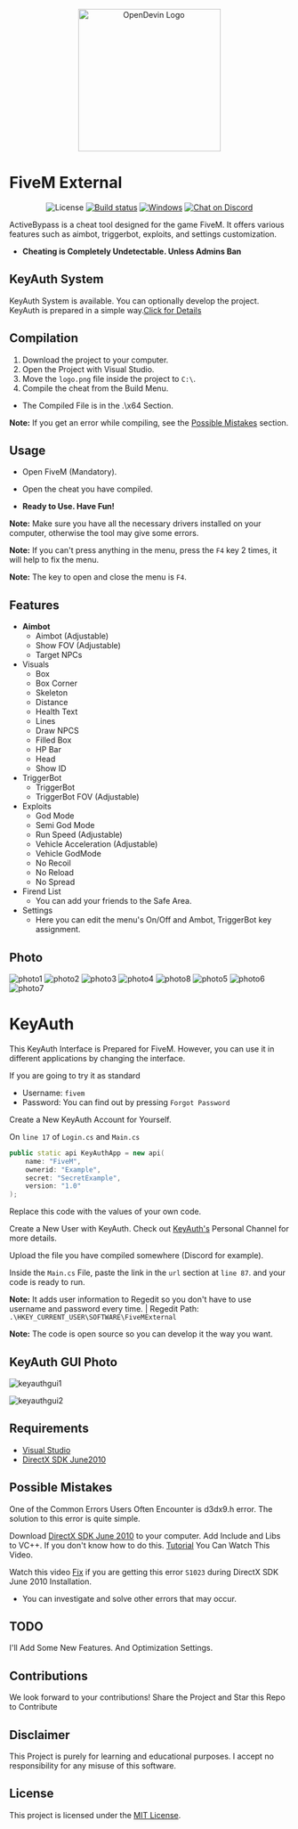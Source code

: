 <!--------------------------------------------------------------------------------------------------------------------->
<p align="center">
  <img alt="OpenDevin Logo" src="https://github.com/unknown144p/fiveam/assets/93508554/0c60b3e4-58ec-412a-9520-fa9e12f4a28d" width="256" />
</p>


# FiveM External
<div align="center">
   
  ![License](https://img.shields.io/badge/license-MIT-orange) [![Build status](https://ci.appveyor.com/api/projects/status/d2jnxclg20vd0o50?svg=true&branch=v1.x)](https://ci.appveyor.com/project/gabime/spdlog) [![Windows](https://github.com/SuperTux/supertux/actions/workflows/windows.yml/badge.svg?branch=master)](https://github.com/SuperTux/supertux/actions/workflows/windows.yml?branch=master) [![Chat on Discord](https://img.shields.io/badge/Discord-5865f2?logo=discord&logoColor=green)](https://discordapp.com/invite/ZdqEheK)
  
</div>


ActiveBypass is a cheat tool designed for the game FiveM. It offers various features such as aimbot, triggerbot, exploits, and settings customization.

- **Cheating is Completely Undetectable. Unless Admins Ban**
## KeyAuth System 

KeyAuth System is available. You can optionally develop the project.
KeyAuth is prepared in a simple way.[Click for Details](#KeyAuth)

<!--------------------------------------------------------------------------------------------------------------------->

## Compilation
1. Download the project to your computer.
2. Open the Project with Visual Studio.
3. Move the `logo.png` file inside the project to `C:\`.
4. Compile the cheat from the Build Menu.

- The Compiled File is in the .\x64 Section.

**Note:** If you get an error while compiling, see the [Possible Mistakes](#Possible-Mistakes) section.

<!--------------------------------------------------------------------------------------------------------------------->

## Usage

- Open FiveM (Mandatory).

- Open the cheat you have compiled.

- **Ready to Use. Have Fun!**

**Note:** Make sure you have all the necessary drivers installed on your computer, otherwise the tool may give some errors.

**Note:** If you can't press anything in the menu, press the `F4` key 2 times, it will help to fix the menu.

**Note:** The key to open and close the menu is `F4`.

<!--------------------------------------------------------------------------------------------------------------------->

## Features

- **Aimbot**
   - Aimbot (Adjustable)
   - Show FOV (Adjustable)
   - Target NPCs
- Visuals
   - Box
   - Box Corner
   - Skeleton
   - Distance
   - Health Text
   - Lines
   - Draw NPCS
   - Filled Box
   - HP Bar
   - Head
   - Show ID
- TriggerBot
   - TriggerBot
   - TriggerBot FOV (Adjustable)
- Exploits
   - God Mode
   - Semi God Mode
   - Run Speed (Adjustable)
   - Vehicle Acceleration (Adjustable)
   - Vehicle GodMode
   - No Recoil
   - No Reload
   - No Spread
- Firend List
   - You can add your friends to the Safe Area.
- Settings
   - Here you can edit the menu's On/Off and Ambot, TriggerBot key assignment.

<!--------------------------------------------------------------------------------------------------------------------->

## Photo

![photo1](https://github.com/unknown144p/fiveam/assets/93508554/16ef2363-3a0e-46f7-bf60-585cd2e31768)
![photo2](https://github.com/unknown144p/fiveam/assets/93508554/80bb2603-53b8-4f17-bfa9-86065bc07cdb)
![photo3](https://github.com/unknown144p/fiveam/assets/93508554/576e0ebf-c60b-4c7a-90a8-3202605e22dd)
![photo4](https://github.com/unknown144p/fiveam/assets/93508554/2ce58e39-45f1-4f68-85da-92c64c89d1f6)
![photo8](https://github.com/unknown144p/fiveam/assets/93508554/ffbe19df-6edc-48a7-bb60-2ac9f632a068)
![photo5](https://github.com/unknown144p/fiveam/assets/93508554/f26d655f-58d5-4233-a8ac-f06a269feae1)
![photo6](https://github.com/unknown144p/fiveam/assets/93508554/756cca63-efee-42f8-b247-73ad2498e5c1)
![photo7](https://github.com/unknown144p/fiveam/assets/93508554/a9f1483f-dd8f-4587-975a-d6f100917a27)

<!--------------------------------------------------------------------------------------------------------------------->

# KeyAuth

This KeyAuth Interface is Prepared for FiveM. However, you can use it in different applications by changing the interface.

If you are going to try it as standard
- Username: `fivem`
- Password: You can find out by pressing `Forgot Password`

Create a New KeyAuth Account for Yourself.

On `line 17` of `Login.cs` and `Main.cs`

```c++
public static api KeyAuthApp = new api(
    name: "FiveM",
    ownerid: "Example",
    secret: "SecretExample",
    version: "1.0"
);
```

Replace this code with the values of your own code.

Create a New User with KeyAuth. Check out [KeyAuth's](https://www.youtube.com/@KeyAuth/videos) Personal Channel for more details.


Upload the file you have compiled somewhere (Discord for example).

Inside the `Main.cs` File, paste the link in the `url` section at `line 87`. and your code is ready to run.

**Note:** It adds user information to Regedit so you don't have to use username and password every time. | Regedit Path: `.\HKEY_CURRENT_USER\SOFTWARE\FiveMExternal`

**Note:** The code is open source so you can develop it the way you want.

<!--------------------------------------------------------------------------------------------------------------------->

## KeyAuth GUI Photo

![keyauthgui1](https://github.com/unknown144p/fiveam/assets/93508554/7050bf8b-c341-423a-b8bc-2059a46115cd)

![keyauthgui2](https://github.com/unknown144p/fiveam/assets/93508554/1eefb308-9566-4072-afb3-f3a46e251b99)

<!--------------------------------------------------------------------------------------------------------------------->

## Requirements

- [Visual Studio](https://visualstudio.microsoft.com/thank-you-downloading-visual-studio/?sku=Community&channel=Release&version=VS2022&source=VSLandingPage&passive=false&cid=2030)
- [DirectX SDK June2010](https://www.microsoft.com/en-us/download/details.aspx?id=6812)

<!--------------------------------------------------------------------------------------------------------------------->

## Possible Mistakes

One of the Common Errors Users Often Encounter is d3dx9.h error.
The solution to this error is quite simple.

Download [DirectX SDK June 2010](https://www.microsoft.com/en-us/download/details.aspx?id=6812) to your computer. Add Include and Libs to VC++. If you don't know how to do this. [Tutorial](https://www.youtube.com/watch?v=HbMt-hJuVts) You Can Watch This Video.

Watch this video [Fix](https://youtube.com/watch?v=Q6lsdOyWNQE) if you are getting this error `S1023` during DirectX SDK June 2010 Installation.

- You can investigate and solve other errors that may occur.

<!--------------------------------------------------------------------------------------------------------------------->


## TODO

I'll Add Some New Features. And Optimization Settings.

## Contributions

We look forward to your contributions! Share the Project and Star this Repo to Contribute

## Disclaimer

This Project is purely for learning and educational purposes. I accept no responsibility for any misuse of this software.

## License

This project is licensed under the [MIT License](LICENSE).

<!--------------------------------------------------------------------------------------------------------------------->
